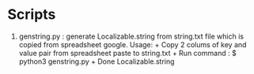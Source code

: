 # Scripts
1. genstring.py : generate Localizable.string from string.txt file which is copied from spreadsheet google.
    Usage: 
        + Copy 2 colums of key and value pair from spreadsheet paste to string.txt
        + Run command : $ python3 genstring.py
        + Done Localizable.string